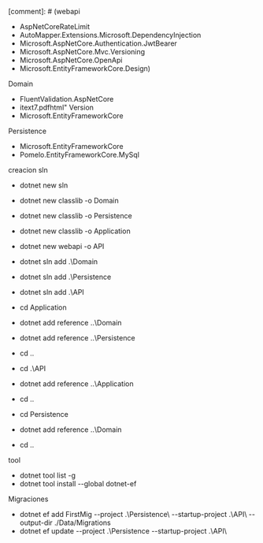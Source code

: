 [comment]: # (webapi

- AspNetCoreRateLimit
- AutoMapper.Extensions.Microsoft.DependencyInjection
- Microsoft.AspNetCore.Authentication.JwtBearer
- Microsoft.AspNetCore.Mvc.Versioning
- Microsoft.AspNetCore.OpenApi
- Microsoft.EntityFrameworkCore.Design)



Domain

- FluentValidation.AspNetCore
- itext7.pdfhtml" Version
- Microsoft.EntityFrameworkCore


Persistence

- Microsoft.EntityFrameworkCore
- Pomelo.EntityFrameworkCore.MySql

creacion sln

- dotnet new sln
- dotnet new classlib -o Domain
- dotnet new classlib -o Persistence
- dotnet new classlib -o Application
- dotnet new webapi -o API

- dotnet sln add .\Domain
- dotnet sln add .\Persistence
- dotnet sln add .\API

- cd Application
- dotnet add reference ..\Domain
- dotnet add reference ..\Persistence
- cd ..
- cd .\API
- dotnet add reference ..\Application
- cd ..
- cd Persistence
- dotnet add reference ..\Domain
- cd ..


tool

- dotnet tool list -g
- dotnet tool install --global dotnet-ef

Migraciones

- dotnet ef add FirstMig --project .\Persistence\ --startup-project .\API\ --output-dir ./Data/Migrations
- dotnet ef update --project .\Persistence --startup-project .\API\

